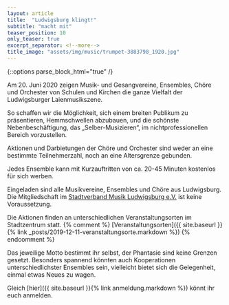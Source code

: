 ```yaml
---
layout: article
title:  "Ludwigsburg klingt!"
subtitle: "macht mit"
teaser_position: 10
only_teaser: true
excerpt_separator: <!--more-->
title_image: "assets/img/music/trumpet-3883798_1920.jpg"
---
```

{::options parse_block_html="true" /}
<div class="teaser">
Am 20. Juni 2020 zeigen
Musik- und Gesangvereine, Ensembles, Chöre und Orchester von Schulen und Kirchen
die ganze Vielfalt der Ludwigsburger Laienmusikszene.
 
So schaffen wir die Möglichkeit,
sich einem breiten Publikum zu präsentieren, Hemmschwellen abzubauen, und die
schönste Nebenbeschäftigung, das „Selber-Musizieren“, im nichtprofessionellen
Bereich vorzustellen. 

Aktionen und Darbietungen der Chöre und Orchester sind weder an
eine bestimmte Teilnehmerzahl, noch an eine Altersgrenze gebunden.

Jedes Ensemble kann mit Kurzauftritten von ca. 20-45 Minuten kostenlos für sich werben.
</div>

Eingeladen sind alle Musikvereine, Ensembles und Chöre aus Ludwigsburg. Die
Mitgliedschaft im 
[Stadtverband Musik Ludwigsburg e.V.](https://www.svm-ludwigsburg.de/)
ist keine Voraussetzung.

Die Aktionen finden an unterschiedlichen Veranstaltungsorten im Stadtzentrum statt.
{% comment %}
[Veranstaltungsorten]({{ site.baseurl }}{% link _posts/2019-12-11-veranstaltungsorte.markdown %})
{% endcomment %}

Das jeweilige Motto bestimmt ihr
selbst, der Phantasie sind keine Grenzen gesetzt. 
Besonders spannend könnten auch Kooperationen unterschiedlichster Ensembles
sein, vielleicht bietet sich die Gelegenheit, einmal etwas Neues zu wagen.

Gleich 
[hier]({{ site.baseurl }}{% link anmeldung.markdown %})
könnt ihr euch anmelden.


